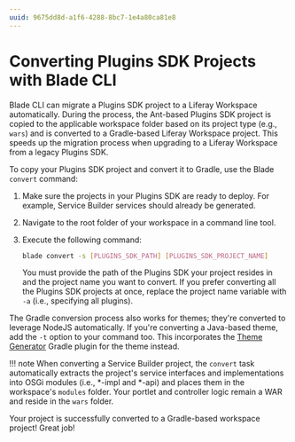 ```yaml
---
uuid: 9675dd8d-a1f6-4288-8bc7-1e4a80ca81e8
---
```


# Converting Plugins SDK Projects with Blade CLI

Blade CLI can migrate a Plugins SDK project to a Liferay Workspace automatically. During the process, the Ant-based Plugins SDK project is copied to the applicable workspace folder based on its project type (e.g., `wars`) and is converted to a Gradle-based Liferay Workspace project. This speeds up the migration process when upgrading to a Liferay Workspace from a legacy Plugins SDK.

To copy your Plugins SDK project and convert it to Gradle, use the Blade `convert` command:

1. Make sure the projects in your Plugins SDK are ready to deploy. For example, Service Builder services should already be generated. 

1. Navigate to the root folder of your workspace in a command line tool.

1. Execute the following command:

    ```bash
    blade convert -s [PLUGINS_SDK_PATH] [PLUGINS_SDK_PROJECT_NAME]
    ```

    You must provide the path of the Plugins SDK your project resides in and the project name you want to convert. If you prefer converting all the Plugins SDK projects at once, replace the project name variable with `-a` (i.e., specifying all plugins).

The Gradle conversion process also works for themes; they're converted to leverage NodeJS automatically. If you're converting a Java-based theme, add the `-t` option to your command too. This incorporates the [Theme Generator](../../customizing-liferays-look-and-feel/themes/setting-up-an-environment-and-creating-a-theme.md) Gradle plugin for the theme instead. 

!!! note
    When converting a Service Builder project, the `convert` task automatically extracts the project's service interfaces and implementations into OSGi modules (i.e., *-impl and *-api) and places them in the workspace's `modules` folder. Your portlet and controller logic remain a WAR and reside in the `wars` folder.

Your project is successfully converted to a Gradle-based workspace project! Great job!
